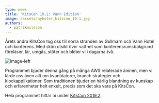 ```yaml
---
type: news
title: 'KitsCon 19.2: Vann Edition'
image: /assets/nyheter_kitscon_19-1.jpg
authors:
  - patriknilsson
---
```

Årets andra KitsCon tog oss till norra stranden av Gullmarn och Vann Hotel och konferens. Med skön utsikt över vattnet som konferensrumsbakgrund föreläser, lär, umgås, stöter och blöter vi i dagarna två.

![](/assets/nyheter_kitscon_19_2-2.jpg "image-left")

Programmet bjuder denna gång på många AWS relaterade ämnen, men vi lärde oss även allt om kvantdatorer, branch strategier och klockapplikationer. Som traditionen bjuder en härlig blandning av kunskap och erfarenheter helt enkelt, precis som det ska vara på KitsCon.

Hela programmet hittar ni under [KitsCon 2019.2](https://kits.se/kitscon_19_2).
